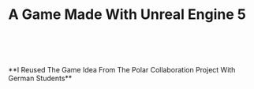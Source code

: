 # A Game Made With Unreal Engine 5

<br />
<br />
<br />
<br />
 **I Reused The Game Idea From The Polar Collaboration Project With German Students**
 
